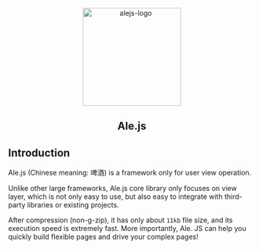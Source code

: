 <p align='center'>
   <img height='200px' src='https://github.com/Ale-js/alejs/blob/master/images/logo.png' alt='alejs-logo'>
</p>
<h2 align='center'>Ale.js</h2>

## Introduction

Ale.js (Chinese meaning: 啤酒) is a framework only for user view operation. 

Unlike other large frameworks, Ale.js core library only focuses on view layer, which is not only easy to use, but also easy to integrate with third-party libraries or existing projects. 

After compression (non-g-zip), it has only about `11kb` file size, and its execution speed is extremely fast. More importantly, Ale. JS can help you quickly build flexible pages and drive your complex pages!

